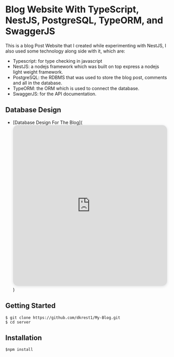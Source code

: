 # Blog Website With TypeScript, NestJS, PostgreSQL, TypeORM, and SwaggerJS

This is a blog Post Website that I created while experimenting with NestJS, I also used some technology along side with it, which are:

- Typescript: for type checking in javascript
- NestJS: a nodejs framework which was built on top express a nodejs light weight framework.
- PostgreSQL: the RDBMS that was used to store the blog post, comments and all in the database.
- TypeORM: the ORM which is used to connect the database.
- SwaggerJS: for the API documentation.

## Database Design

- [Database Design For The Blog](<iframe width="100%" height="500px" style="box-shadow: 0 2px 8px 0 rgba(63,69,81,0.16); border-radius:15px;" allowtransparency="true" allowfullscreen="true" scrolling="no" title="Embedded DrawSQL IFrame" frameborder="0" src="https://drawsql.app/teams/oluwatosin/diagrams/blog-database-design/embed"></iframe>)

## Getting Started

```
$ git clone https://github.com/dkrest1/My-Blog.git
$ cd server
```

## Installation

```
$npm install
```
